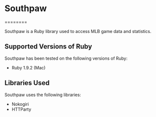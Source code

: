 # Southpaw
========

Southpaw is a Ruby library used to access MLB game data and statistics.

## Supported Versions of Ruby

Southpaw has been tested on the following versions of Ruby:

* Ruby 1.9.2 (Mac)

## Libraries Used

Southpaw uses the following libraries:

* Nokogiri
* HTTParty
